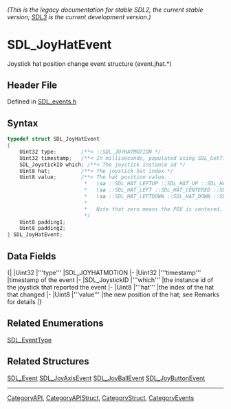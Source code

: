 ###### (This is the legacy documentation for stable SDL2, the current stable version; [SDL3](https://wiki.libsdl.org/SDL3/) is the current development version.)
# SDL_JoyHatEvent

Joystick hat position change event structure (event.jhat.*)

## Header File

Defined in [SDL_events.h](https://github.com/libsdl-org/SDL/blob/SDL2/include/SDL_events.h)

## Syntax

```c
typedef struct SDL_JoyHatEvent
{
    Uint32 type;        /**< ::SDL_JOYHATMOTION */
    Uint32 timestamp;   /**< In milliseconds, populated using SDL_GetTicks() */
    SDL_JoystickID which; /**< The joystick instance id */
    Uint8 hat;          /**< The joystick hat index */
    Uint8 value;        /**< The hat position value.
                         *   \sa ::SDL_HAT_LEFTUP ::SDL_HAT_UP ::SDL_HAT_RIGHTUP
                         *   \sa ::SDL_HAT_LEFT ::SDL_HAT_CENTERED ::SDL_HAT_RIGHT
                         *   \sa ::SDL_HAT_LEFTDOWN ::SDL_HAT_DOWN ::SDL_HAT_RIGHTDOWN
                         *
                         *   Note that zero means the POV is centered.
                         */
    Uint8 padding1;
    Uint8 padding2;
} SDL_JoyHatEvent;
```

## Data Fields

{|
|Uint32
|'''type'''
|SDL_JOYHATMOTION
|-
|Uint32
|'''timestamp'''
|timestamp of the event
|-
|SDL_JoystickID
|'''which'''
|the instance id of the joystick that reported the event
|-
|Uint8
|'''hat'''
|the index of the hat that changed
|-
|Uint8
|'''value'''
|the new position of the hat; see Remarks for details
|}

## Related Enumerations

[SDL_EventType](SDL_EventType)

## Related Structures

[SDL_Event](SDL_Event)
[SDL_JoyAxisEvent](SDL_JoyAxisEvent)
[SDL_JoyBallEvent](SDL_JoyBallEvent)
[SDL_JoyButtonEvent](SDL_JoyButtonEvent)

----
[CategoryAPI](CategoryAPI), [CategoryAPIStruct](CategoryAPIStruct), [CategoryStruct](CategoryStruct), [CategoryEvents](CategoryEvents)


